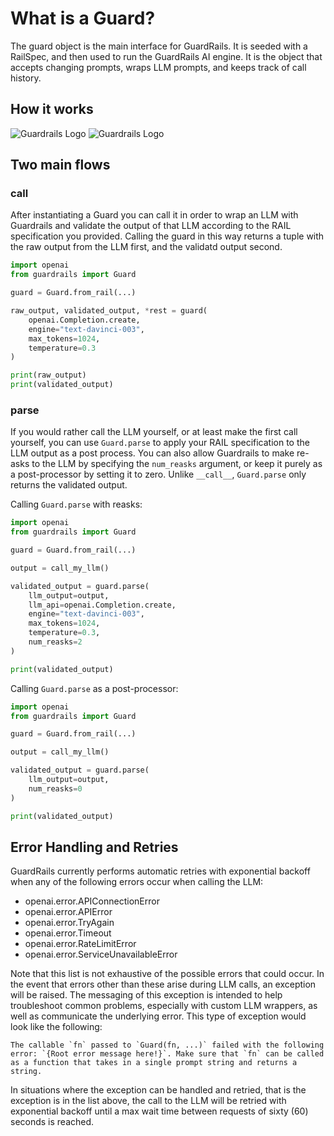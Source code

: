 # What is a Guard?

The guard object is the main interface for GuardRails. It is seeded with a RailSpec, and then used to run the GuardRails AI engine. It is the object that accepts changing prompts, wraps LLM prompts, and keeps track of call history.


## How it works

![Guardrails Logo](./img/guardrails_arch_white_vertical.png#only-light)
![Guardrails Logo](./img/guardrails_arch_dark_vertical.png#only-dark)


## Two main flows
### __call__
After instantiating a Guard you can call it in order to wrap an LLM with Guardrails and validate the output of that LLM according to the RAIL specification you provided.  Calling the guard in this way returns a tuple with the raw output from the LLM first, and the validatd output second.
```py
import openai
from guardrails import Guard

guard = Guard.from_rail(...)

raw_output, validated_output, *rest = guard(
    openai.Completion.create,
    engine="text-davinci-003",
    max_tokens=1024,
    temperature=0.3
)

print(raw_output)
print(validated_output)
``` 

### parse
If you would rather call the LLM yourself, or at least make the first call yourself, you can use `Guard.parse` to apply your RAIL specification to the LLM output as a post process.  You can also allow Guardrails to make re-asks to the LLM by specifying the `num_reasks` argument, or keep it purely as a post-processor by setting it to zero.  Unlike `__call__`, `Guard.parse` only returns the validated output.

Calling `Guard.parse` with reasks:
```py
import openai
from guardrails import Guard

guard = Guard.from_rail(...)

output = call_my_llm()

validated_output = guard.parse(
    llm_output=output,
    llm_api=openai.Completion.create,
    engine="text-davinci-003",
    max_tokens=1024,
    temperature=0.3,
    num_reasks=2
)

print(validated_output)
```

Calling `Guard.parse` as a post-processor:
```py
import openai
from guardrails import Guard

guard = Guard.from_rail(...)

output = call_my_llm()

validated_output = guard.parse(
    llm_output=output,
    num_reasks=0
)

print(validated_output)
```

## Error Handling and Retries
GuardRails currently performs automatic retries with exponential backoff when any of the following errors occur when calling the LLM:

- openai.error.APIConnectionError
- openai.error.APIError
- openai.error.TryAgain
- openai.error.Timeout
- openai.error.RateLimitError
- openai.error.ServiceUnavailableError

Note that this list is not exhaustive of the possible errors that could occur.  In the event that errors other than these arise during LLM calls, an exception will be raised.  The messaging of this exception is intended to help troubleshoot common problems, especially with custom LLM wrappers, as well as communicate the underlying error.  This type of exception would look like the following:
```log
The callable `fn` passed to `Guard(fn, ...)` failed with the following error: `{Root error message here!}`. Make sure that `fn` can be called as a function that takes in a single prompt string and returns a string.
```

In situations where the exception can be handled and retried, that is the exception is in the list above, the call to the LLM will be retried with exponential backoff until a max wait time between requests of sixty (60) seconds is reached.